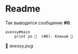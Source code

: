 # Readme

Так выводится сообщение **#0**:

``` pug
avessy#main 
	print yo 🍍  (#0). Кликай 🐁
```
📝 *avessy.pug*
